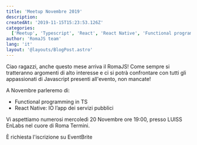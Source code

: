 ```yaml
---
title: 'Meetup Novembre 2019'
description:
createdAt: '2019-11-15T15:23:53.126Z'
categories:
  ['Meetup', 'Typescript', 'React', 'React Native', 'Functional programming']
author: 'RomaJS team'
lang: 'it'
layout: '@layouts/BlogPost.astro'
---
```


Ciao ragazzi, anche questo mese arriva il RomaJS! Come sempre si tratteranno argomenti di alto interesse e ci si potrà confrontare con tutti gli appassionati di Javascript presenti all'evento, non mancate!

A Novembre parleremo di:

- Functional programming in TS
- React Native: IO l’app dei servizi pubblici

Vi aspettiamo numerosi mercoledì 20 Novembre ore 19:00, presso LUISS EnLabs nel cuore di Roma Termini.

È richiesta l'iscrizione su EventBrite
